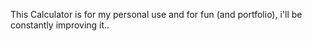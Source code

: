 This Calculator is for my personal use and for fun (and portfolio), i'll be constantly improving  it..
